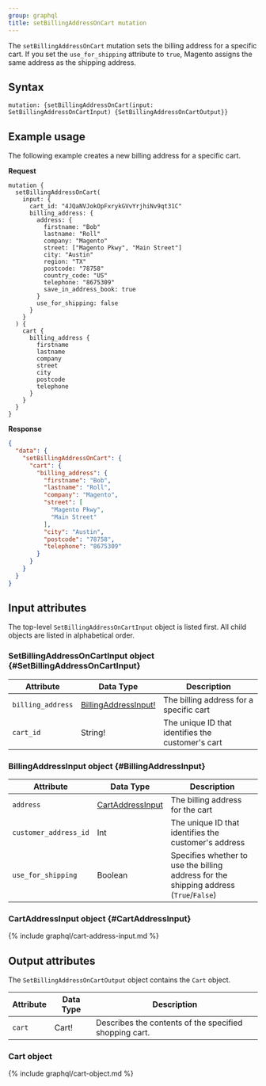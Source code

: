 ```yaml
---
group: graphql
title: setBillingAddressOnCart mutation
---
```


The `setBillingAddressOnCart` mutation sets the billing address for a specific cart. If you set the `use_for_shipping` attribute to `true`, Magento assigns the same address as the shipping address.

## Syntax

`mutation: {setBillingAddressOnCart(input: SetBillingAddressOnCartInput) {SetBillingAddressOnCartOutput}}`

## Example usage

The following example creates a new billing address for a specific cart.

**Request**

``` text
mutation {
  setBillingAddressOnCart(
    input: {
      cart_id: "4JQaNVJokOpFxrykGVvYrjhiNv9qt31C"
      billing_address: {
        address: {
          firstname: "Bob"
          lastname: "Roll"
          company: "Magento"
          street: ["Magento Pkwy", "Main Street"]
          city: "Austin"
          region: "TX"
          postcode: "78758"
          country_code: "US"
          telephone: "8675309"
          save_in_address_book: true
        }
        use_for_shipping: false
      }
    }
  ) {
    cart {
      billing_address {
        firstname
        lastname
        company
        street
        city
        postcode
        telephone
      }
    }
  }
}
```

**Response**

```json
{
  "data": {
    "setBillingAddressOnCart": {
      "cart": {
        "billing_address": {
          "firstname": "Bob",
          "lastname": "Roll",
          "company": "Magento",
          "street": [
            "Magento Pkwy",
            "Main Street"
          ],
          "city": "Austin",
          "postcode": "78758",
          "telephone": "8675309"
        }
      }
    }
  }
}
```

## Input attributes

The top-level `SetBillingAddressOnCartInput` object is listed first. All child objects are listed in alphabetical order.

### SetBillingAddressOnCartInput object {#SetBillingAddressOnCartInput}

Attribute |  Data Type | Description
--- | --- | ---
`billing_address` | [BillingAddressInput!](#BillingAddressInput) | The billing address for a specific cart
`cart_id` | String! | The unique ID that identifies the customer's cart

### BillingAddressInput object {#BillingAddressInput}

Attribute |  Data Type | Description
--- | --- | ---
`address` | [CartAddressInput](#CartAddressInput) | The billing address for the cart
`customer_address_id` | Int | The unique ID that identifies the customer's address
`use_for_shipping` | Boolean | Specifies whether to use the billing address for the shipping address (`True`/`False`)

### CartAddressInput object {#CartAddressInput}

{% include graphql/cart-address-input.md %}

## Output attributes

The `SetBillingAddressOnCartOutput` object contains the `Cart` object.

Attribute |  Data Type | Description
--- | --- | ---
`cart` | Cart! | Describes the contents of the specified shopping cart.

### Cart object

{% include graphql/cart-object.md %}
